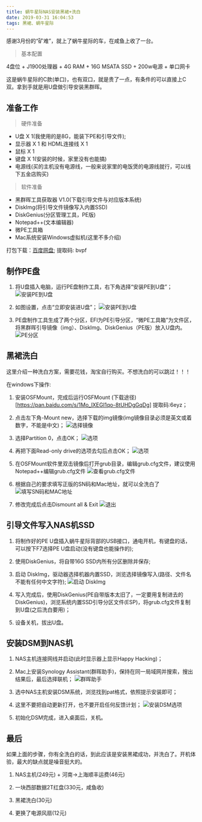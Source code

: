 ```yaml
---
title: 蜗牛星际NAS安装黑裙+洗白
date: 2019-03-31 16:04:53
tags: 黑裙、蜗牛星际
---
```



感谢3月份的“矿难”，就上了蜗牛星际的车，在咸鱼上收了一台。

> 基本配置

4盘位 + J1900处理器 + 4G RAM + 16G MSATA SSD + 200w电源 + 单口网卡

这是蜗牛星际的C款(单口)，也有双口，就是贵了一点，有条件的可以直接上C双。拿到手就是用U盘做引导安装黑群晖。

## 准备工作

> 硬件准备

* U盘 X 1(我使用的是8G，能装下PE和引导文件);
* 显示器 X 1 和 HDML连接线 X 1
* 鼠标 X 1
* 键盘 X 1(安装的时候，家里没有也能搞)
* 电源线(买的主机没有电源线，一般来说家里的电饭煲的电源线就行，可以线下五金店购买)

> 软件准备

* 黑群晖工具获取器 V1.0(下载引导文件与对应版本系统)
* DiskImg(将引导文件镜像写入内置SSD)
* DiskGenius(分区管理工具，PE版)
* Notepad++(文本编辑器)
* 微PE工具箱
* Mac系统安装Windows虚拟机(这里不多介绍)

打包下载：[百度网盘](https://pan.baidu.com/s/1-8g1d9MbX34itX75rwV69g); 提取码: bvpf

## 制作PE盘

1. 将U盘插入电脑，运行PE盘制作工具，右下角选择“安装PE到U盘”；
![安装PE到U盘](https://raw.githubusercontent.com/dyike/dyike.github.io/master/images/nas/PE-1.jpeg)

2. 如图设置，点击“立即安装进U盘”；
![安装PE到U盘](https://raw.githubusercontent.com/dyike/dyike.github.io/master/images/nas/PE-2.png)

3. PE盘制作工具生成了两个分区，EFI为PE引导分区，“微PE工具箱”为文件区，将黑群晖引导镜像（img）、DiskImg、DiskGenius（PE版）放入U盘内。
![PE分区](https://raw.githubusercontent.com/dyike/dyike.github.io/master/images/nas/PE-3.png)


## 黑裙洗白

这里介绍一种洗白方案，需要花钱，淘宝自行购买。不想洗白的可以跳过！！！

在windows下操作:

1. 安装OSFMount，完成后运行OSFMount (下载途径)[https://pan.baidu.com/s/1Mo_lXEGI1qo-8tUHDgGqDg] 提取码:6eyz；

2. 点击左下角-Mount new，选择下载的img镜像(img镜像目录必须是英文或着数字，不能是中文)；
![选择镜像](https://raw.githubusercontent.com/dyike/dyike.github.io/master/images/nas/OSFMount1.png)

3. 选择Partition 0，点击OK；
![选项](https://raw.githubusercontent.com/dyike/dyike.github.io/master/images/nas/OSFMount2.png)

4. 再把下面Read-only drive的选项去勾后点击OK；
![选项](https://raw.githubusercontent.com/dyike/dyike.github.io/master/images/nas/OSFMount3.png)

5. 在OSFMount软件里双击镜像后打开grub目录，编辑grub.cfg文件，建议使用Notepad++编辑grub.cfg文件
![查看grub.cfg文件](https://raw.githubusercontent.com/dyike/dyike.github.io/master/images/nas/OSFMount4.png)

6. 根据自己的要求填写正版的SN码和Mac地址，就可以全洗白了
![填写SN码和MAC地址](https://raw.githubusercontent.com/dyike/dyike.github.io/master/images/nas/OSFMount6.jpeg)

7. 修改完成后点击Dismount all & Exit
![退出](https://raw.githubusercontent.com/dyike/dyike.github.io/master/images/nas/OSFMount5.png)



## 引导文件写入NAS机SSD

1. 将制作好的PE U盘插入蜗牛星际背部的USB接口，通电开机，有键盘的话，可以按下F7选择PE U盘启动(没有键盘也能操作的);

2. 使用DiskGenius，将自带16G SSD内所有分区删除并保存;

3. 启动 DiskImg，驱动器选择机器内置SSD，浏览选择镜像写入(路径、文件名不能有任何中文字符);
![启动 DiskImg](https://raw.githubusercontent.com/dyike/dyike.github.io/master/images/nas/SSD-3.png)

4. 写入完成后，使用DiskGenius(PE自带版本太旧了，一定要用复制进去的DiskGenius)，浏览系统内置SSD引导分区文件(ESP)，将grub.cfg文件复制到U盘(之后洗白要用)；

5. 设备关机，拔出U盘。


## 安装DSM到NAS机

1. NAS主机连接网线并启动(此时显示器上显示Happy Hacking)；

2. Mac上安装Synology Assistant(群晖助手)，保持在同一局域网并搜索，搜出结果后，最后选择联机；
![群晖助手](https://raw.githubusercontent.com/dyike/dyike.github.io/master/images/nas/DSM-2.png)

3. 选中NAS主机安装DSM系统，浏览找到pat格式，依照提示安装即可；

4. 这里不要把自动更新打开，也不要开启任何反馈计划；
![安装DSM选项](https://raw.githubusercontent.com/dyike/dyike.github.io/master/images/nas/DSM-4.jpeg)

5. 初始化DSM完成，进入桌面后，关机。


## 最后

如果上面的步骤，你有全洗白的话，到此应该是安装黑裙成功，并洗白了。开机体验，最大的缺点就是噪音挺大的。

1. NAS主机(249元) + 河南->上海顺丰运费(46元)

2. 一块西部数据2T红盘(330元，咸鱼收)

3. 黑裙洗白(30元)

4. 更换了电源风扇(12元)



























